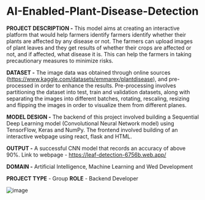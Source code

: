 # AI-Enabled-Plant-Disease-Detection


**PROJECT DESCRIPTION -** This model aims at creating an interactive platform that would help farmers identify farmers identify whether their plants are affected by any disease or not. The farmers can upload images of plant leaves and they get results of whether their crops are affected or not, and if affected, what disease it is. This can help the farmers in taking precautionary measures to minimize risks.



**DATASET -** The image data was obtained through online sources (https://www.kaggle.com/datasets/emmarex/plantdisease), and pre-processed in order to enhance the results. Pre-processing involves partitioning the dataset into test, train and validation datasets, along with separating the images into different batches, rotating, rescaling, resizing and flipping the images in order to visualize them from different planes.



**MODEL DESIGN -** The backend of this project involved building a Sequential Deep Learning model (Convolutional Neural Network model) using TensorFlow, Keras and NumPy. The frontend involved building of an interactive webpage using react, flask and HTML.



**OUTPUT -** A successful CNN model that records an accuracy of above 90%.
Link to webpage - https://leaf-detection-6756b.web.app/



**DOMAIN -** Artificial Intelligence, Machine Learning and Wed Development

**PROJECT TYPE** - Group
**ROLE** - Backend Developer




![image](https://github.com/gargichoudhary12/AI-Enabled-Plant-Disease-Detection/assets/104214078/d39dc869-23e3-4659-804c-3adab56237d0)


